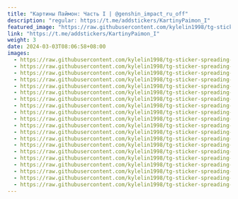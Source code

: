 ```yaml
---
title: "Картины Паймон: Часть I | @genshin_impact_ru_off"
description: "regular: https://t.me/addstickers/KartinyPaimon_I"
featured_image: "https://raw.githubusercontent.com/kylelin1998/tg-sticker-spreading-worldwide-images/main/img/de016b33-4e02-46e8-944e-a21d0bfbd905.jpg"
link: "https://t.me/addstickers/KartinyPaimon_I"
weight: 3
date: 2024-03-03T08:06:58+08:00
images:
  - https://raw.githubusercontent.com/kylelin1998/tg-sticker-spreading-worldwide-images/main/img/de016b33-4e02-46e8-944e-a21d0bfbd905.jpg
  - https://raw.githubusercontent.com/kylelin1998/tg-sticker-spreading-worldwide-images/main/img/0f938e9f-2d2d-4916-8231-1dc055b84d64.jpg
  - https://raw.githubusercontent.com/kylelin1998/tg-sticker-spreading-worldwide-images/main/img/818d1937-cb91-42f1-a349-4b63a0d0c06c.jpg
  - https://raw.githubusercontent.com/kylelin1998/tg-sticker-spreading-worldwide-images/main/img/facb682f-615c-4ea2-a127-d03beff5fddf.jpg
  - https://raw.githubusercontent.com/kylelin1998/tg-sticker-spreading-worldwide-images/main/img/7bd2c02f-ad42-479b-ba33-81586ec11db8.jpg
  - https://raw.githubusercontent.com/kylelin1998/tg-sticker-spreading-worldwide-images/main/img/928143b4-cad5-45e1-9f5e-8203d34d87cc.jpg
  - https://raw.githubusercontent.com/kylelin1998/tg-sticker-spreading-worldwide-images/main/img/db7ba0db-e0eb-4e7d-8272-f56adc9270cf.jpg
  - https://raw.githubusercontent.com/kylelin1998/tg-sticker-spreading-worldwide-images/main/img/4f299743-64b3-4bcb-ab82-547e385662c8.jpg
  - https://raw.githubusercontent.com/kylelin1998/tg-sticker-spreading-worldwide-images/main/img/c0087587-0844-47de-bfa1-e3e8a63da9b1.jpg
  - https://raw.githubusercontent.com/kylelin1998/tg-sticker-spreading-worldwide-images/main/img/c1f123fd-d9e8-47a0-97ec-b62caeaaa1a3.jpg
  - https://raw.githubusercontent.com/kylelin1998/tg-sticker-spreading-worldwide-images/main/img/86271589-fdf4-47e2-b35d-e010803485a5.jpg
  - https://raw.githubusercontent.com/kylelin1998/tg-sticker-spreading-worldwide-images/main/img/a1fc2304-afef-490a-81b4-a680c1205cc5.jpg
  - https://raw.githubusercontent.com/kylelin1998/tg-sticker-spreading-worldwide-images/main/img/b2cdfcbf-c7b8-45e4-91c4-b51d51eb7b24.jpg
  - https://raw.githubusercontent.com/kylelin1998/tg-sticker-spreading-worldwide-images/main/img/97fb029c-2d9d-4aa5-9b31-d4733c1e2329.jpg
  - https://raw.githubusercontent.com/kylelin1998/tg-sticker-spreading-worldwide-images/main/img/6865ec48-23a5-4096-9b9f-be1c5eeb28db.jpg
  - https://raw.githubusercontent.com/kylelin1998/tg-sticker-spreading-worldwide-images/main/img/9fa66132-13bf-4d71-b2f3-a7c7bae214a7.jpg
  - https://raw.githubusercontent.com/kylelin1998/tg-sticker-spreading-worldwide-images/main/img/ff3aacf4-28aa-4e4b-94c1-f40de4f48934.jpg
  - https://raw.githubusercontent.com/kylelin1998/tg-sticker-spreading-worldwide-images/main/img/ad3554d0-424a-49d6-9a80-8c9d51607a95.jpg
  - https://raw.githubusercontent.com/kylelin1998/tg-sticker-spreading-worldwide-images/main/img/057f1c0e-2ce1-4306-a60d-04fea835f10e.jpg
  - https://raw.githubusercontent.com/kylelin1998/tg-sticker-spreading-worldwide-images/main/img/8f839a9c-aa19-4a79-94ee-e64b0a984866.jpg
---
```

